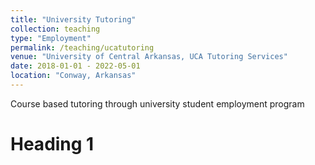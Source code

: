 ```yaml
---
title: "University Tutoring"
collection: teaching
type: "Employment"
permalink: /teaching/ucatutoring
venue: "University of Central Arkansas, UCA Tutoring Services"
date: 2018-01-01 - 2022-05-01
location: "Conway, Arkansas"
---
```


Course based tutoring through university student employment program

Heading 1
======
